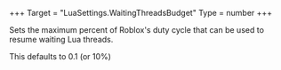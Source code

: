 +++
Target = "LuaSettings.WaitingThreadsBudget"
Type = number
+++

Sets the maximum percent of Roblox's duty cycle that can be used to resume waiting Lua threads.This defaults to 0.1 (or 10%)